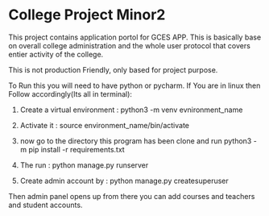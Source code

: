 # College Project Minor2 

This project contains application portol for GCES APP. This is basically base on overall college administration and the whole user protocol that covers entier activity of the college. 

This is not production Friendly, only based for project purpose. 

To Run this you will need to have python or pycharm. 
If You are in linux then Follow accordingly(Its all in terminal): 

1) Create a virtual environment :  python3 -m venv evnironment_name
2) Activate it :  source environment_name/bin/activate
3) now go to the directory this program has been clone and run
      python3 -m pip install -r requirements.txt

4) The run :
      python manage.py runserver

5) Create admin account by :
    python manage.py createsuperuser


Then admin panel opens up from there you can add courses and teachers and student accounts. 


   
